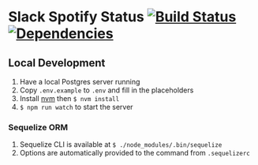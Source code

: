 # Slack Spotify Status [![Build Status](https://travis-ci.com/micthiesen/slack-spotify-status.svg?branch=master)](https://travis-ci.com/micthiesen/slack-spotify-status) [![Dependencies](https://david-dm.org/micthiesen/slack-spotify-status.svg)](https://david-dm.org/micthiesen/slack-spotify-status)

## Local Development
1. Have a local Postgres server running
1. Copy `.env.example` to `.env` and fill in the placeholders
1. Install [nvm](https://github.com/creationix/nvm) then `$ nvm install`
1. `$ npm run watch` to start the server

### Sequelize ORM
1. Sequelize CLI is available at `$ ./node_modules/.bin/sequelize`
1. Options are automatically provided to the command from `.sequelizerc`
